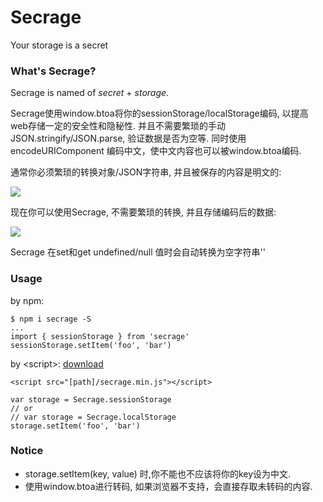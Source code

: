 # Secrage
Your storage is a secret

### What's Secrage?

Secrage is named of *secret* + *storage*. 

Secrage使用window.btoa将你的sessionStorage/localStorage编码, 以提高web存储一定的安全性和隐秘性.
并且不需要繁琐的手动JSON.stringify/JSON.parse, 验证数据是否为空等.
同时使用 encodeURIComponent 编码中文，使中文内容也可以被window.btoa编码.

通常你必须繁琐的转换对象/JSON字符串, 并且被保存的内容是明文的:

![](http://ooqymz3vm.bkt.clouddn.com/s_before.png)

现在你可以使用Secrage, 不需要繁琐的转换, 并且存储编码后的数据:

![](http://ooqymz3vm.bkt.clouddn.com/s_after.png)

Secrage 在set和get undefined/null 值时会自动转换为空字符串''


### Usage

by npm: 
```
$ npm i secrage -S
...
import { sessionStorage } from 'secrage'
sessionStorage.setItem('foo', 'bar')
```

by \<script>: [download](https://raw.githubusercontent.com/yeild/secrage/master/dist/secrage.min.js)
```
<script src="[path]/secrage.min.js"></script>

var storage = Secrage.sessionStorage
// or
// var storage = Secrage.localStorage
storage.setItem('foo', 'bar')

```

### Notice
+ storage.setItem(key, value) 时,你不能也不应该将你的key设为中文.
+ 使用window.btoa进行转码, 如果浏览器不支持，会直接存取未转码的内容.


